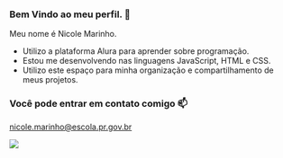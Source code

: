### Bem Vindo ao meu perfil. 🍓

Meu nome é Nicole Marinho.

- Utilizo a plataforma Alura para aprender sobre programação. 
- Estou me desenvolvendo nas linguagens JavaScript, HTML e CSS.
- Utilizo este espaço para minha organização e compartilhamento de meus projetos.


### Você pode entrar em contato comigo 📫 

nicole.marinho@escola.pr.gov.br


![](https://media.tenor.com/IvgLJdre5IsAAAAd/jungkook-jk.gif)
